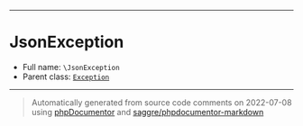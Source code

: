 ***

# JsonException





* Full name: `\JsonException`
* Parent class: [`Exception`](./Exception.md)






***
> Automatically generated from source code comments on 2022-07-08 using [phpDocumentor](http://www.phpdoc.org/) and [saggre/phpdocumentor-markdown](https://github.com/Saggre/phpDocumentor-markdown)
